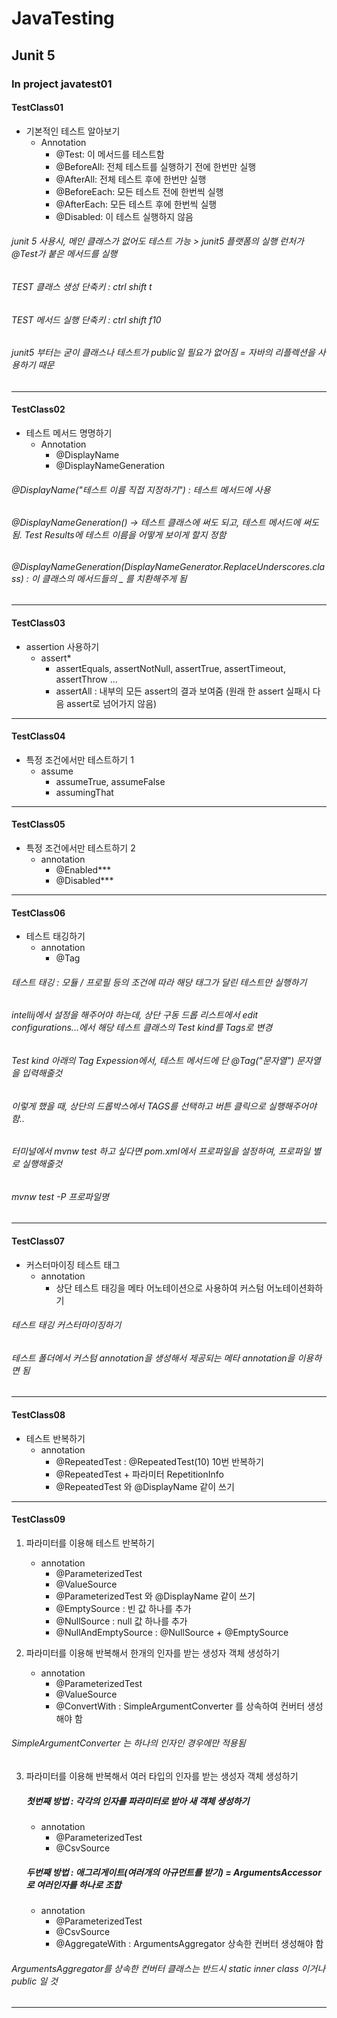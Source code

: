 # JavaTesting
## Junit 5 

### In project javatest01 

#### TestClass01 
 - 기본적인 테스트 알아보기
     * Annotation
        + @Test: 이 메서드를 테스트함
        + @BeforeAll: 전체 테스트를 실행하기 전에 한번만 실행 
         + @AfterAll: 전체 테스트 후에 한번만 실행
         + @BeforeEach: 모든 테스트 전에 한번씩 실행
         + @AfterEach: 모든 테스트 후에 한번씩 실행
         + @Disabled: 이 테스트 실행하지 않음
  
###### junit 5 사용시, 메인 클래스가 없어도 테스트 가능 > junit5 플랫폼의 실행 런처가 @Test가 붙은 메서드를 실행
###### TEST 클래스 생성 단축키 : ctrl shift t
###### TEST 메서드 실행 단축키 : ctrl shift f10
###### junit5 부터는 굳이 클래스나 테스트가 public일 필요가 없어짐 = 자바의 리플렉션을 사용하기 때문


***


#### TestClass02
 - 테스트 메서드 명명하기
    * Annotation
        + @DisplayName
        + @DisplayNameGeneration

###### @DisplayName("테스트 이름 직접 지정하기") : 테스트 메서드에 사용
###### @DisplayNameGeneration() -> 테스트 클래스에 써도 되고, 테스트 메서드에 써도 됨. Test Results에 테스트 이름을 어떻게 보이게 할지 정함 
###### @DisplayNameGeneration(DisplayNameGenerator.ReplaceUnderscores.class) : 이 클래스의 메서드들의 _ 를 치환해주게 됨


***


#### TestClass03
 - assertion 사용하기
      * assert*
        + assertEquals, assertNotNull, assertTrue, assertTimeout, assertThrow ...
        + assertAll : 내부의 모든 assert의 결과 보여줌 (원래 한 assert 실패시 다음 assert로 넘어가지 않음)
  

***


#### TestClass04
 - 특정 조건에서만 테스트하기 1
      * assume
        + assumeTrue, assumeFalse 
        + assumingThat


***


#### TestClass05
 - 특정 조건에서만 테스트하기 2
    * annotation
        + @Enabled*** 
        + @Disabled***


***

#### TestClass06
 - 테스트 태깅하기 
    * annotation
        + @Tag

###### 테스트 태깅 : 모듈 / 프로필 등의 조건에 따라 해당 태그가 달린 테스트만 실행하기
###### intellij에서 설정을 해주어야 하는데, 상단 구동 드롭 리스트에서 edit configurations...에서 해당 테스트 클래스의 Test kind를 Tags로 변경
###### Test kind 아래의 Tag Expession에서, 테스트 메서드에 단 @Tag("문자열") 문자열을 입력해줄것
###### 이렇게 했을 때, 상단의 드롭박스에서 TAGS를 선택하고 버튼 클릭으로 실행해주어야 함..

###### 터미널에서 mvnw test 하고 싶다면 pom.xml에서 프로파일을 설정하여, 프로파일 별로 실행해줄것
###### mvnw test -P 프로파일명


***


#### TestClass07
 - 커스터마이징 테스트 태그 
    * annotation
        + 상단 테스트 태깅을 메타 어노테이션으로 사용하여 커스텀 어노테이션화하기 

###### 테스트 태깅 커스터마이징하기
###### 테스트 폴더에서 커스텀 annotation을 생성해서 제공되는 메타 annotation을 이용하면 됨


*** 


#### TestClass08
 - 테스트 반복하기 
    * annotation
        + @RepeatedTest :  @RepeatedTest(10) 10번 반복하기
        + @RepeatedTest + 파라미터 RepetitionInfo
        + @RepeatedTest 와  @DisplayName 같이 쓰기 


*** 

#### TestClass09
 1. 파라미터를 이용해 테스트 반복하기 
    * annotation
        + @ParameterizedTest
        + @ValueSource 
        + @ParameterizedTest 와  @DisplayName 같이 쓰기 
        + @EmptySource : 빈 값 하나를 추가
        + @NullSource : null 값 하나를 추가 
        + @NullAndEmptySource : @NullSource + @EmptySource
        
        
 2. 파라미터를 이용해 반복해서 한개의 인자를 받는 생성자 객체 생성하기 
    * annotation
        + @ParameterizedTest
        + @ValueSource
        + @ConvertWith : SimpleArgumentConverter 를 상속하여 컨버터 생성해야 함
        
###### SimpleArgumentConverter 는 하나의 인자인 경우에만 적용됨


 3. 파라미터를 이용해 반복해서 여러 타입의 인자를 받는 생성자 객체 생성하기 
    ##### 첫번째 방법 : 각각의 인자를 파라미터로 받아 새 객체 생성하기 
    * annotation
        + @ParameterizedTest
        + @CsvSource
        
    ##### 두번째 방법 : 애그리게이트(여러개의 아규먼트를 받기) = ArgumentsAccessor로 여러인자를 하나로 조합
    * annotation
        + @ParameterizedTest
        + @CsvSource
        + @AggregateWith : ArgumentsAggregator 상속한 컨버터 생성해야 함
    
###### ArgumentsAggregator를 상속한 컨버터 클래스는 반드시 static inner class 이거나 public 일 것 
    
*** 